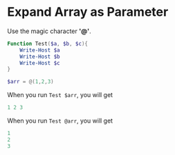 # Expand Array as Parameter

Use the magic character **'@'**.
```PowerShell
Function Test($a, $b, $c){
    Write-Host $a
    Write-Host $b
    Write-Host $c
}

$arr = @(1,2,3)
```
When you run `Test $arr`, you will get
```PowerShell
1 2 3


```

When you run `Test @arr`, you will get
```PowerShell
1
2
3
```


